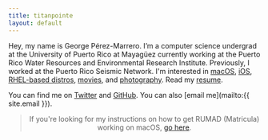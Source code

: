 ```yaml
---
title: titanpointe
layout: default
---
```


Hey, my name is George P&eacute;rez-Marrero. I’m a computer science undergrad at the University of Puerto Rico at Mayag&uuml;ez currently working at the Puerto Rico Water Resources and Environmental Research Institute. Previously, I worked at the Puerto Rico Seismic Network. I'm interested in [macOS](https://www.apple.com/macos/), [iOS](https://www.apple.com/ios/), [RHEL-based distros](https://en.wikipedia.org/wiki/Red_Hat_Enterprise_Linux), [movies](https://letterboxd.com/georgeperez/), and [photography](https://instagram.com/georgeperez/). Read my [resume](/resume.pdf).

You can find me on [Twitter](https://twitter.com/georgeperez/) and [GitHub](https://github.com/georgeperez/). You can also [email me](mailto:{{ site.email }}).

<blockquote class="aside" style="text-align: center;">If you're looking for my instructions on how to get RUMAD (Matricula) working on macOS, <a href="/matricula/">go here</a>.</blockquote>
